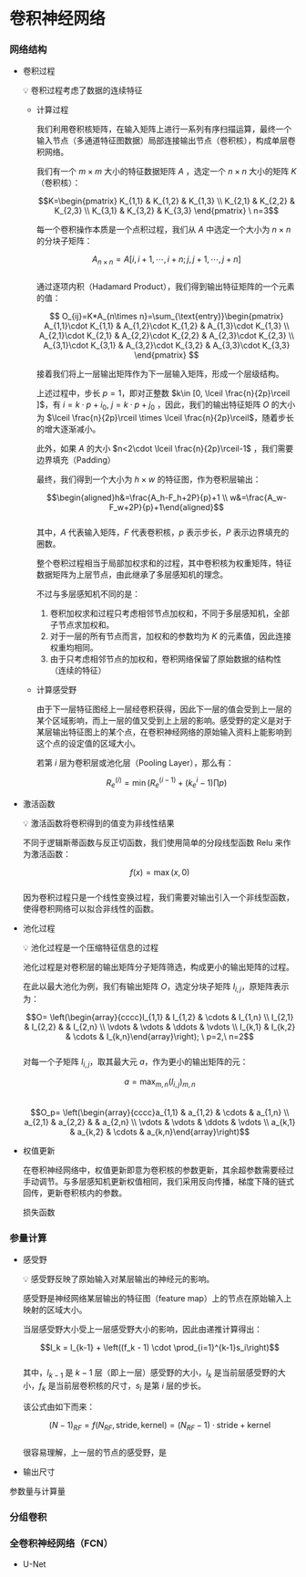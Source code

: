 # 卷积神经网络

### 网络结构

- 卷积过程
    
    <aside>
    💡 卷积过程考虑了数据的连续特征
    
    </aside>
    
    - 计算过程
        
        我们利用卷积核矩阵，在输入矩阵上进行一系列有序扫描运算，最终一个输入节点（多通道特征图数据）局部连接输出节点（卷积核），构成单层卷积网络。
        
        我们有一个 $m\times m$ 大小的特征数据矩阵 $A$ ，选定一个 $n\times n$ 大小的矩阵 $K$（卷积核）：
        
        $$K=\begin{pmatrix}  
          K_{1,1} & K_{1,2} & K_{1,3} \\  
          K_{2,1} & K_{2,2} & K_{2,3} \\  
          K_{3,1} & K_{3,2} & K_{3,3}  
          \end{pmatrix} \ n=3$$
        
        每一个卷积操作本质是一个点积过程，我们从 $A$ 中选定一个大小为 $n\times n$ 的分块子矩阵：
        
        $$A_{n\times n}=A[i,i+1,\cdots ,i+n;j,j+1,\cdots ,j+n]$$        
        通过逐项内积（Hadamard Product），我们得到输出特征矩阵的一个元素的值：
        
        $$
        O_{ij}=K*A_{n\times n}=\sum_{\text{entry}}\begin{pmatrix}  
          A_{1,1}\cdot K_{1,1} & A_{1,2}\cdot K_{1,2} & A_{1,3}\cdot K_{1,3} \\  
          A_{2,1}\cdot K_{2,1} & A_{2,2}\cdot K_{2,2} & A_{2,3}\cdot K_{2,3} \\  
          A_{3,1}\cdot K_{3,1} & A_{3,2}\cdot K_{3,2} & A_{3,3}\cdot K_{3,3}  
        \end{pmatrix} 
        $$
        
        接着我们将上一层输出矩阵作为下一层输入矩阵，形成一个层级结构。
        
        上述过程中，步长 $p=1$，即对正整数 $k\in [0, \lceil \frac{n}{2p}\rceil ]$，有 $i=k\cdot p+i_0,\ j=k\cdot p+j_0$ ，因此，我们的输出特征矩阵 $O$ 的大小为 $\lceil \frac{n}{2p}\rceil \times \lceil \frac{n}{2p}\rceil$，随着步长的增大逐渐减小。
        
        此外，如果 $A$ 的大小 $n<2\cdot \lceil \frac{n}{2p}\rceil-1$ ，我们需要边界填充（Padding）
        
        最终，我们得到一个大小为 $h\times w$ 的特征图，作为卷积层输出：
        
        $$\begin{aligned}h&=\frac{A_h-F_h+2P}{p}+1 \\ w&=\frac{A_w-F_w+2P}{p}+1\end{aligned}$$        
        其中，$A$ 代表输入矩阵，$F$ 代表卷积核，$p$ 表示步长，$P$ 表示边界填充的圈数。
        
        整个卷积过程相当于局部加权求和的过程，其中卷积核为权重矩阵，特征数据矩阵为上层节点，由此继承了多层感知机的理念。
        
        不过与多层感知机不同的是：
        
        1. 卷积加权求和过程只考虑相邻节点加权和，不同于多层感知机，全部子节点求加权和。
        2. 对于一层的所有节点而言，加权和的参数均为 $K$ 的元素值，因此连接权重均相同。
        3. 由于只考虑相邻节点的加权和，卷积网络保留了原始数据的结构性（连续的特征）
    - 计算感受野
        
        由于下一层特征图经上一层经卷积获得，因此下一层的值会受到上一层的某个区域影响，而上一层的值又受到上上层的影响。感受野的定义是对于某层输出特征图上的某个点，在卷积神经网络的原始输入资料上能影响到这个点的设定值的区域大小。
        
        若第 $i$ 层为卷积层或池化层（Pooling Layer），那么有：
        
      $$R_e^{(i)}=\min\left( R_e^{(i-1)}+(k_e^{i}-1)\prod p \right)$$        
- 激活函数
    
    <aside>
    💡 激活函数将卷积得到的值变为非线性结果
    
    </aside>
    
    不同于逻辑斯蒂函数与反正切函数，我们使用简单的分段线型函数 Relu 来作为激活函数：
    
    $$f(x)=\max{(x,0)}$$    
    因为卷积过程只是一个线性变换过程，我们需要对输出引入一个非线型函数，使得卷积网络可以拟合非线性的函数。
    
- 池化过程
    
    <aside>
    💡 池化过程是一个压缩特征信息的过程
    
    </aside>
    
    池化过程是对卷积层的输出矩阵分子矩阵筛选，构成更小的输出矩阵的过程。
    
    在此以最大池化为例，我们有输出矩阵 $O$，选定分块子矩阵 $I_{i,j}$，原矩阵表示为：
    
    $$O= \left(\begin{array}{cccc}I_{1,1} & I_{1,2} & \cdots & I_{1,n} \\ I_{2,1} & I_{2,2} & & I_{2,n} \\ \vdots & \vdots & \ddots & \vdots \\ I_{k,1} & I_{k,2} & \cdots & I_{k,n}\end{array}\right); \ p=2,\ n=2$$    
    对每一个子矩阵 $I_{i,j}$，取其最大元 $a$，作为更小的输出矩阵的元：
    
    $$a=\max_{m,n}{(I_{i,j})}_{m,n}$$    
    $$O_p= \left(\begin{array}{cccc}a_{1,1} & a_{1,2} & \cdots & a_{1,n} \\ a_{2,1} & a_{2,2} & & a_{2,n} \\ \vdots & \vdots & \ddots & \vdots \\ a_{k,1} & a_{k,2} & \cdots & a_{k,n}\end{array}\right)$$    
- 权值更新
    
    在卷积神经网络中，权值更新即意为卷积核的参数更新，其余超参数需要经过手动调节。与多层感知机更新权值相同，我们采用反向传播，梯度下降的链式回传，更新卷积核内的参数。
    
    损失函数
    

### 参量计算

- 感受野
    
    <aside>
    💡 感受野反映了原始输入对某层输出的神经元的影响。
    
    </aside>
    
    感受野是神经网络某层输出的特征图（feature map）上的节点在原始输入上映射的区域大小。
    
    当层感受野大小受上一层感受野大小的影响，因此由递推计算得出：
    
    $$l_k = l_{k-1} + \left((f_k - 1) \cdot \prod_{i=1}^{k-1}s_i\right)$$    
    其中，$l_{k-1}$ 是 $k-1$ 层（即上一层）感受野的大小，$l_k$ 是当前层感受野的大小，$f_k$ 是当前层卷积核的尺寸，$s_i$ 是第 $i$  层的步长。
    
    该公式由如下而来：
    
    $$(N-1)_{RF} = f(N_{RF}, \text{stride}, \text{kernel}) = (N_{RF} - 1) \cdot \text{stride} + \text{kernel}$$    
    很容易理解，上一层的节点的感受野，是
    
- 输出尺寸
    
    

参数量与计算量

### 分组卷积

### 全卷积神经网络（FCN）

- U-Net
